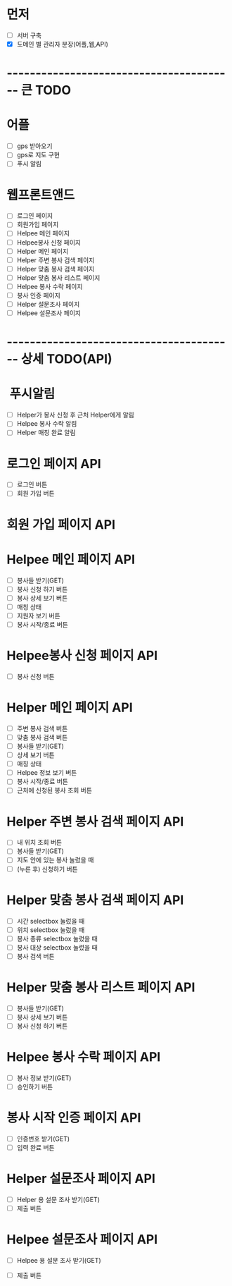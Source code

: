 # 먼저
- [ ] 서버 구축
- [x] 도메인 별 관리자 분장(어플,웹,API)

# ---------------------------------------- 큰 TODO

# 어플
- [ ] gps 받아오기
- [ ] gps로 지도 구현
- [ ] 푸시 알림

# 웹프론트앤드
- [ ] 로그인 페이지
- [ ] 회원가입 페이지
- [ ] Helpee 메인 페이지
- [ ] Helpee봉사 신청 페이지
- [ ] Helper 메인 페이지
- [ ] Helper 주변 봉사 검색 페이지
- [ ] Helper 맞춤 봉사 검색 페이지
- [ ] Helper 맞춤 봉사 리스트 페이지
- [ ] Helpee 봉사 수락 페이지
- [ ] 봉사 인증 페이지
- [ ] Helper 설문조사 페이지
- [ ] Helpee 설문조사 페이지

# ---------------------------------------- 상세 TODO(API)

#  푸시알림
- [ ] Helper가 봉사 신청 후 근처 Helper에게 알림
- [ ] Helpee 봉사 수락 알림
- [ ] Helper 매칭 완료 알림

# 로그인 페이지 API
- [ ] 로그인 버튼
- [ ] 회원 가입 버튼

# 회원 가입 페이지 API


# Helpee 메인 페이지 API
- [ ] 봉사들 받기(GET)
- [ ] 봉사 신청 하기 버튼
- [ ] 봉사 상세 보기 버튼
- [ ] 매칭 상태
- [ ] 지원자 보기 버튼
- [ ] 봉사 시작/종료 버튼

# Helpee봉사 신청 페이지 API
- [ ] 봉사 신청 버튼

# Helper 메인 페이지 API
- [ ] 주변 봉사 검색 버튼
- [ ] 맞춤 봉사 검색 버튼
- [ ] 봉사들 받기(GET)
- [ ] 상세 보기 버튼
- [ ] 매칭 상태
- [ ] Helpee 정보 보기 버튼
- [ ] 봉사 시작/종료 버튼
- [ ] 근처에 신청된 봉사 조회 버튼

# Helper 주변 봉사 검색 페이지 API
- [ ] 내 위치 조회 버튼
- [ ] 봉사들 받기(GET)
- [ ] 지도 안에 있는 봉사 눌렀을 때
- [ ] (누른 후) 신청하기 버튼

# Helper 맞춤 봉사 검색 페이지 API
- [ ] 시간 selectbox 눌렀을 때
- [ ] 위치 selectbox 눌렀을 때
- [ ] 봉사 종류 selectbox 눌렀을 때
- [ ] 봉사 대상 selectbox 눌렀을 때
- [ ] 봉사 검색 버튼

# Helper 맞춤 봉사 리스트 페이지 API
- [ ] 봉사들 받기(GET)
- [ ] 봉사 상세 보기 버튼
- [ ] 봉사 신청 하기 버튼

# Helpee 봉사 수락 페이지 API
- [ ] 봉사 정보 받기(GET)
- [ ] 승인하기 버튼

# 봉사 시작 인증 페이지 API
- [ ] 인증번호 받기(GET)
- [ ] 입력 완료 버튼

# Helper 설문조사 페이지 API
- [ ] Helper 용 설문 조사 받기(GET)
- [ ] 제출 버튼

# Helpee 설문조사 페이지 API
- [ ] Helpee 용 설문 조사 받기(GET)
- [ ] 제출 버튼


